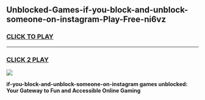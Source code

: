 
## Unblocked-Games-if-you-block-and-unblock-someone-on-instagram-Play-Free-ni6vz
<h3>
<a href="https://premium76.site?title=if-you-block-and-unblock-someone-on-instagram&ref=21A">CLICK TO PLAY</a></h3>
<hr>

<h3>
<a href="https://premium76.site?title=if-you-block-and-unblock-someone-on-instagram&ref=21A">CLICK 2 PLAY</a>
  
</h3>

<a href="https://premium76.site?title=if-you-block-and-unblock-someone-on-instagram&ref=21A"><img src="https://clearcache.store/games.png"></a>


**if-you-block-and-unblock-someone-on-instagram games unblocked: Your Gateway to Fun and Accessible Online Gaming**
